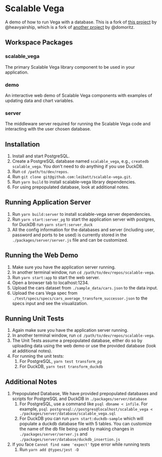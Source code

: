 # Scalable Vega

A demo of how to run Vega with a database. This is a fork of [this project](https://github.com/heavyairship/scalable-vega) by @heavyairship, which is a fork of [another project](https://github.com/vega/scalable-vega) by @domoritz.

## Workspace Packages
### scalable_vega
The primary Scalable Vega library component to be used in your application.

### demo
An interactive web demo of Scalable Vega components with examples of updating data and chart variables.

### server
The middleware server required for running the Scalable Vega code and interacting with the user chosen database.


## Installation
1. Install and start PostgreSQL.
2. Create a PostgreSQL database named `scalable_vega`, e.g., `createdb scalable_vega`. You don't need to do anything if you use DuckDB.
3. Run `cd /path/to/dev/repos`.
4. Run `git clone git@github.com:leibatt/scalable-vega.git`.
5. Run `yarn build` to install scalable-vega library dependencies.
6. For using prepopulated database, look at additional notes.

## Running Application Server
1. Run `yarn build:server` to install scalable-vega server dependencies.
2. Run `yarn start:server_pg` to start the application server with postgres, for DuckDB run `yarn start:server_duck`
2. All the config information for the databases and server (including user, password and ports to be used) is currently stored in the `./packages/server/server.js` file and can be customized.

## Running the Web Demo
1. Make sure you have the application server running.
2. In another terminal window, run `cd /path/to/dev/repos/scalable-vega`.
3. Run `yarn start:app` to start the web server.
4. Open a browser tab to localhost:1234.
5. Upload the cars dataset from `./sample_data/cars.json` to the data input.
6. Upload the cars Vega spec from `./test/specs/specs/cars_average_transform_successor.json` to the specs input and see the visualization.

## Running Unit Tests
1. Again make sure you have the application server running. 
2. In another terminal window, run `cd /path/to/dev/repos/scalable-vega`. 
3. The Unit Tests assume a prepopulated database, either do so by uploading data using the web demo or use the provided database (look at additional notes).
4. For running the unit tests:
    1. For PostgreSQL, `yarn test transform_pg`
    2. For DuckDB, `yarn test transform_duckdb`

## Additional Notes
1. Prepopulated Database, We have provided prepopulated databases and scripts for PostgreSQL and DuckDB in `./packages/server/database`
    1. For PostgreSQL, use a command like `psql dbname < infile`. For example, `psql postgresql://postgres@localhost/scalable_vega < ./packages/server/database/scalable_vega.sql`
    2. For DuckDB you can run `yarn start:duckdb-sample` which will populate a duckdb database file with 5 tables. You can customize the name of the db file being used by making changes in `./packages/server/server.js` and `./packages/server/database/duckdb_insertion.js`
2. If you face `Cannot find name 'expect'` type error while running tests
    1. Run `yarn add @types/jest -D`
